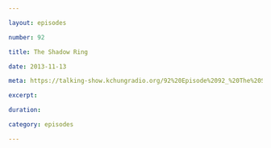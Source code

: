 ```yaml
---

layout: episodes

number: 92

title: The Shadow Ring

date: 2013-11-13

meta: https://talking-show.kchungradio.org/92%20Episode%2092_%20The%20Shadow%20Ring.mp3

excerpt: 

duration: 

category: episodes

---
```



